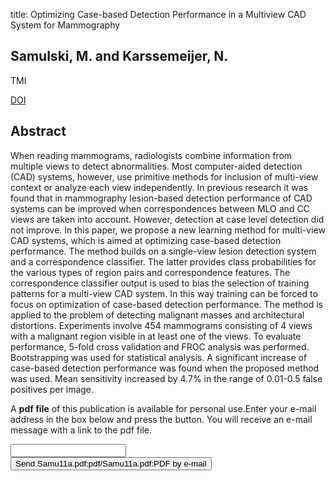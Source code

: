 title: Optimizing Case-based Detection Performance in a Multiview CAD System for Mammography

## Samulski, M. and Karssemeijer, N.
TMI

<a href="https://doi.org/10.1109/TMI.2011.2105886">DOI</a>

## Abstract
When reading mammograms, radiologists combine information from multiple views to detect abnormalities. Most computer-aided detection (CAD) systems, however, use primitive methods for inclusion of multi-view context or analyze each view independently. In previous research it was found that in mammography lesion-based detection performance of CAD systems can be improved when correspondences between MLO and CC views are taken into account. However, detection at case level detection did not improve. In this paper, we propose a new learning method for multi-view CAD systems, which is aimed at optimizing case-based detection performance. The method builds on a single-view lesion detection system and a correspondence classifier. The latter provides class probabilities for the various types of region pairs and correspondence features. The correspondence classifier output is used to bias the selection of training patterns for a multi-view CAD system. In this way training can be forced to focus on optimization of case-based detection performance. The method is applied to the problem of detecting malignant masses and architectural distortions. Experiments involve 454 mammograms consisting of 4 views with a malignant region visible in at least one of the views. To evaluate performance, 5-fold cross validation and FROC analysis was performed. Bootstrapping was used for statistical analysis. A significant increase of case-based detection performance was found when the proposed method was used. Mean sensitivity increased by 4.7% in the range of 0.01-0.5 false positives per image.

A <b>pdf file</b> of this publication is available for personal use.Enter your e-mail address in the box below and press the button. You will receive an e-mail message with a link to the pdf file.
<form action="sender.php">  <input type="text" name="email">  <input type="submit" value="Send Samu11a.pdf:pdf/Samu11a.pdf:PDF by e-mail"></form>